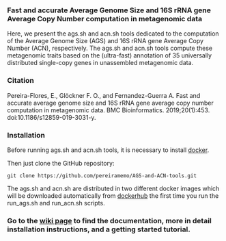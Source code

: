 ### Fast and accurate Average Genome Size and 16S rRNA gene Average Copy Number computation in metagenomic data
Here, we present the ags.sh and acn.sh tools dedicated to the computation of the Average Genome Size (AGS) and 16S rRNA gene Average Copy Number (ACN), respectively. The ags.sh and acn.sh tools compute these metagenomic traits based on the (ultra-fast) annotation of 35 universally distributed single-copy genes in unassembled metagenomic data.

### Citation
Pereira-Flores, E., Glöckner F. O., and Fernandez-Guerra A. Fast and accurate average genome size and 16S rRNA gene average copy number computation in metagenomic data. BMC Bioinformatics. 2019;20(1):453. doi:10.1186/s12859-019-3031-y.

### Installation
Before running ags.sh and acn.sh tools, it is necessary to install [docker](https://www.docker.com/).

Then just clone the GitHub repository:
```
git clone https://github.com/pereiramemo/AGS-and-ACN-tools.git
```

The ags.sh and acn.sh are distributed in two different docker images which will be downloaded automatically from [dockerhub](https://hub.docker.com/) the first time you run the run_ags.sh and run_acn.sh scripts.

### Go to the [wiki page](https://github.com/pereiramemo/AGS-and-ACN-tools/wiki) to find the documentation, more in detail installation instructions, and a getting started tutorial.
